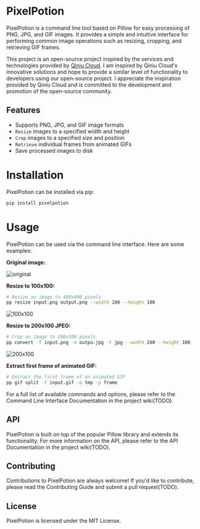 # PixelPotion
PixelPotion is a command line tool based on Pillow for easy processing of PNG, JPG, and GIF images. It provides a simple and intuitive interface for performing common image operations such as resizing, cropping, and retrieving GIF frames.


This project is an open-source project inspired by the services and technologies provided by [Qiniu Cloud](https://developer.qiniu.com/dora/1279/basic-processing-images-imageview2). I am inspired by Qiniu Cloud's innovative solutions and hope to provide a similar level of functionality to developers using our open-source project. I appreciate the inspiration provided by Qiniu Cloud and is committed to the development and promotion of the open-source community.

## Features

- Supports PNG, JPG, and GIF image formats
- `Resize` images to a specified width and height
- `Crop` images to a specified size and position
- `Retrieve` individual frames from animated GIFs
- Save processed images to disk

# Installation
PixelPotion can be installed via pip:

```bash
pip install pixelpotion
```

# Usage
PixelPotion can be used via the command line interface. Here are some examples:

**Original image:**

![original](https://img.mjhxyz.top/00008-624526612.png)

**Resize to 100x100:**
```bash
# Resize an image to 400x400 pixels
pp resize input.png output.png --width 100 --height 100
```
![100x100](https://img.mjhxyz.top/outpu.png)


**Resize to 200x100 JPEG:**

```bash
# Crop an image to 200x100 pixels
pp convert -f input.png -o outpu.jpg -t jpg --width 200 --height 100
```
![200x100](https://img.mjhxyz.top/outpu.jpg)

**Extract first frame of animated GIF:**
```bash
# Extract the first frame of an animated GIF
pp gif split -f input.gif -o tmp -p frame
```

For a full list of available commands and options, please refer to the Command Line Interface Documentation in the project wiki(TODO).

## API

PixelPotion is built on top of the popular Pillow library and extends its functionality. For more information on the API, please refer to the API Documentation in the project wiki(TODO).

## Contributing

Contributions to PixelPotion are always welcome! If you'd like to contribute, please read the Contributing Guide and submit a pull request(TODO).

## License

PixelPotion is licensed under the MIT License.